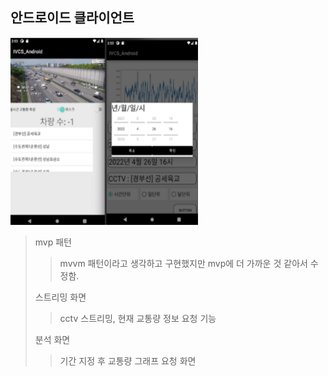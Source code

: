 ## 안드로이드 클라이언트  
<img src="../android_screen.png" width="300" height="300"/>  

> mvp 패턴  
> > mvvm 패턴이라고 생각하고 구현했지만 mvp에 더 가까운 것 같아서 수정함.
> 
> 스트리밍 화면  
> > cctv 스트리밍, 현재 교통량 정보 요청 기능  
> 
> 분석 화면  
> > 기간 지정 후 교통량 그래프 요청 화면  
